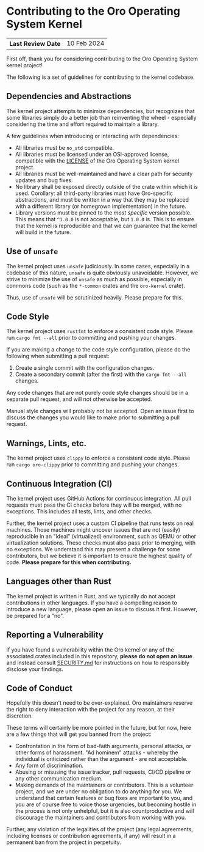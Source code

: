 # Contributing to the Oro Operating System Kernel

<table>
	<tr>
		<th align="left"><strong>Last Review Date</strong></th>
		<td>10 Feb 2024</td>
	</tr>
</table>

First off, thank you for considering contributing to the
Oro Operating System kernel project!

The following is a set of guidelines for contributing to the
kernel codebase.

## Dependencies and Abstractions
The kernel project attempts to minimize dependencies, but
recognizes that some libraries simply do a better job than
reinventing the wheel - especially considering the time and
effort required to maintain a library.

A few guidelines when introducing or interacting with dependencies:

- All libraries must be `no_std` compatible.
- All libraries must be licensed under an OSI-approved license,
  compatible with the [LICENSE](LICENSE) of the Oro Operating System
  kernel project.
- All libraries must be well-maintained and have a clear path for
  security updates and bug fixes.
- No library shall be exposed directly outside of the crate within which
  it is used. Corollary: all third-party libraries must have Oro-specific
  abstractions, and must be written in a way that they may be replaced
  with a different library (or homegrown implementation) in the future.
- Library versions must be pinned to the _most specific_ version possible.
  This means that `^1.0.0` is not acceptable, but `1.0.0` is. This is to
  ensure that the kernel is reproducible and that we can guarantee that
  the kernel will build in the future.

## Use of `unsafe`
The kernel project uses `unsafe` judiciously. In some cases, especially
in a codebase of this nature, `unsafe` is quite obviously unavoidable.
However, we strive to minimize the use of `unsafe` as much as possible,
especially in commons code (such as the `*-common` crates and the `oro-kernel`
crate).

Thus, use of `unsafe` will be scrutinized heavily. Please prepare for this.

## Code Style
The kernel project uses `rustfmt` to enforce a consistent code style.
Please run `cargo fmt --all` prior to committing and pushing your changes.

If you are making a change to the code style configuration, please do the
following when submitting a pull request:

1. Create a single commit with the configuration changes.
2. Create a secondary commit (after the first) with the `cargo fmt --all`
   changes.

Any code changes that are not purely code style changes should be in a
separate pull request, and will not otherwise be accepted.

Manual style changes will probably not be accepted. Open an issue first
to discuss the changes you would like to make prior to submitting a
pull request.

## Warnings, Lints, etc.
The kernel project uses `clippy` to enforce a consistent code style.
Please run `cargo oro-clippy` prior to committing and pushing your changes.

## Continuous Integration (CI)
The kernel project uses GitHub Actions for continuous integration.
All pull requests must pass the CI checks before they will be merged, with
no exceptions. This includes all tests, lints, and other checks.

Further, the kernel project uses a custom CI pipeline that runs tests
on real machines. Those machines might uncover issues that are not
(easily) reproducible in an "ideal" (virtualized) environment, such as
QEMU or other virtualization solutions. These checks must also pass
prior to merging, with no exceptions. We understand this may present
a challenge for some contributors, but we believe it is important to
ensure the highest quality of code. **Please prepare for this when
contributing.**

## Languages other than Rust
The kernel project is written in Rust, and we typically do not accept
contributions in other languages. If you have a compelling reason to
introduce a new language, please open an issue to discuss it first.
However, be prepared for a "no".

## Reporting a Vulnerability
If you have found a vulnerability within the Oro kernel or any of the associated
crates included in this repository, **please do not open an issue** and instead
consult [SECURITY.md](SECURITY.md) for instructions on how to responsibly disclose
your findings.

## Code of Conduct
Hopefully this doesn't need to be over-explained. Oro maintainers reserve
the right to deny interaction with the project for any reason, at their
discretion.

These terms will certainly be more pointed in the future, but for now,
here are a few things that will get you banned from the project:

- Confrontation in the form of bad-faith arguments, personal attacks, or
  other forms of harassment. "Ad hominem" attacks - whereby the individual
  is criticized rather than the argument - are not acceptable.
- Any form of discrimination.
- Abusing or misusing the issue tracker, pull requests, CI/CD pipeline or
  any other communication medium.
- Making demands of the maintainers or contributors. This is a volunteer
  project, and we are under no obligation to do anything for you. We understand
  that certain features or bug fixes are important to you, and you are of course
  free to voice those urgencies, but becoming hostile in the process is
  not only unhelpful, but it is also countproductive and will discourage
  the maintainers and contributors from working with you.

Further, any violation of the legalities of the project (any legal agreements,
including licenses or contribution agreements, if any) will result in a
permanent ban from the project in perpetuity.
